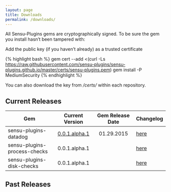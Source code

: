 ```yaml
---
layout: page
title: Downloads
permalink: /downloads/
---
```


All Sensu-Plugins gems are cryptographically signed. To be sure the gem you install hasn’t been tampered with:

Add the public key (if you haven’t already) as a trusted certificate

{% highlight bash %}
gem cert --add <(curl -Ls https://raw.githubusercontent.com/sensu-plugins/sensu-plugins.github.io/master/certs/sensu-plugins.pem)
gem install <gem> -P MediumSecurity
{% endhighlight %}

You can also download the key from */certs/* within each repository.

## Current Releases

| Gem                       | Current Version        | Gem Release Date    | Changelog |
| ------------------------- |:----------------------:| :--------------:| --------- |
| sensu-plugins-datadog     | [0.0.1.alpha.1](https://rubygems.org/gems/sensu-plugins-datadog)          | 01.29.2015      |  [here](https://github.com/sensu-plugins/sensu-plugins-datadog/blob/master/CHANGELOG.md#010-alpha1)         |
| sensu-plugins-process-checks  | 0.0.1.alpha.1          |                 |  [here](https://github.com/sensu-plugins/sensu-plugins-process-checks/blob/master/CHANGELOG.md#010-alpha1)         |
| sensu-plugins-disk-checks    | 0.0.1.alpha.1          |                 |  [here](https://github.com/sensu-plugins/sensu-plugins-disk-checks/blob/master/CHANGELOG.md#010-alpha1)         |

## Past Releases
